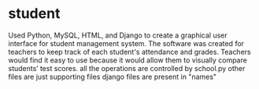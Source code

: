 # student
Used Python, MySQL, HTML, and Django to create a graphical user interface for student management system. The software was created for teachers to keep track of each student's attendance and grades. Teachers would find it easy to use because it would allow them to visually compare students’ test scores. 
all the operations are controlled by school.py
other files are just supporting files
django files are present in "names"

